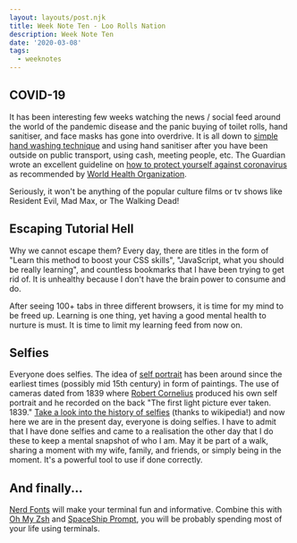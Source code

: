 ```yaml
---
layout: layouts/post.njk
title: Week Note Ten - Loo Rolls Nation
description: Week Note Ten
date: '2020-03-08'
tags:
  - weeknotes
---
```


## COVID-19

It has been interesting few weeks watching the news / social feed around the world of the pandemic disease and the panic buying of toilet rolls, hand sanitiser, and face masks has gone into overdrive. It is all down to [simple hand washing technique](https://www.nhs.uk/live-well/healthy-body/best-way-to-wash-your-hands/) and using hand sanitiser after you have been outside on public transport, using cash, meeting people, etc. The Guardian wrote an excellent guideline on [how to protect yourself against coronavirus](https://www.theguardian.com/world/2020/mar/02/how-to-protect-yourself-coronavirushttps://www.theguardian.com/world/2020/mar/02/how-to-protect-yourself-coronavirus) as recommended by [World Health Organization](https://www.who.int/).  

Seriously, it won't be anything of the popular culture films or tv shows like Resident Evil, Mad Max, or The Walking Dead! 

## Escaping Tutorial Hell

Why we cannot escape them? Every day, there are titles in the form of "Learn this method to boost your CSS skills", "JavaScript, what you should be really learning", and countless bookmarks that I have been trying to get rid of. It is unhealthy because I don't have the brain power to consume and do. 

After seeing 100+ tabs in three different browsers, it is time for my mind to be freed up. Learning is one thing, yet having a good mental health to nurture is must. It is time to limit my learning feed from now on.

## Selfies

Everyone does selfies. The idea of [self portrait](https://en.wikipedia.org/wiki/Self-portrait) has been around since the earliest times (possibly mid 15th century) in form of paintings. The use of cameras dated from 1839 where [Robert Cornelius](https://en.wikipedia.org/wiki/Robert_Cornelius) produced his own self portrait and he recorded on the back "The first light picture ever taken. 1839." [Take a look into the history of selfies](https://en.wikipedia.org/wiki/Selfie#History) (thanks to wikipedia!) and now here we are in the present day, everyone is doing selfies. I have to admit that I have done selfies and came to a realisation the other day that I do these to keep a mental snapshot of who I am. May it be part of a walk, sharing a moment with my wife, family, and friends, or simply being in the moment. It's a powerful tool to use if done correctly. 

## And finally...

[Nerd Fonts](https://www.nerdfonts.com/) will make your terminal fun and informative. Combine this with [Oh My Zsh](https://ohmyz.sh) and [SpaceShip Prompt](https://github.com/denysdovhan/spaceship-prompt), you will be probably spending most of your life using terminals.
